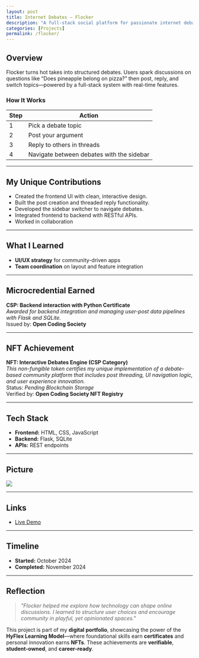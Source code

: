 ```yaml
---
layout: post
title: Internet Debates — Flocker
description: "A full-stack social platform for passionate internet debates."
categories: [Projects]
permalink: /flocker/
---
```


## Overview

Flocker turns hot takes into structured debates. Users spark discussions on questions like “Does pineapple belong on pizza?” then post, reply, and switch topics—powered by a full-stack system with real-time features.

### How It Works

| Step | Action |
|------|--------|
| 1 | Pick a debate topic |
| 2 | Post your argument |
| 3 | Reply to others in threads |
| 4 | Navigate between debates with the sidebar |

---

## My Unique Contributions

- Created the frontend UI with clean, interactive design.  
- Built the post creation and threaded reply functionality.  
- Developed the sidebar switcher to navigate debates.  
- Integrated frontend to backend with RESTful APIs.  
- Worked in collaboration

---

## What I Learned

- **UI/UX strategy** for community-driven apps  
- **Team coordination** on layout and feature integration  

---

## Microcredential Earned

**CSP: Backend interaction with Python Certificate**  
_Awarded for backend integration and managing user-post data pipelines with Flask and SQLite._  
Issued by: **Open Coding Society**

---

## NFT Achievement

**NFT: Interactive Debates Engine (CSP Category)**  
_This non-fungible token certifies my unique implementation of a debate-based community platform that includes post threading, UI navigation logic, and user experience innovation._  
Status: _Pending Blockchain Storage_  
Verified by: **Open Coding Society NFT Registry**

---

## Tech Stack

- **Frontend:** HTML, CSS, JavaScript  
- **Backend:** Flask, SQLite  
- **APIs:** REST endpoints  

---
## Picture

<img src="{{site.baseurl}}/images/flocker.png">


---
## Links

- [Live Demo](https://nighthawkcoders.github.io/flocker_frontend/voteforthegoat/internetdebates)

---

## Timeline

- **Started:** October 2024  
- **Completed:** November 2024  

---

## Reflection

> *"Flocker helped me explore how technology can shape online discussions. I learned to structure user choices and encourage community in playful, yet opinionated spaces."*

This project is part of my **digital portfolio**, showcasing the power of the **HyFlex Learning Model**—where foundational skills earn **certificates** and personal innovation earns **NFTs**. These achievements are **verifiable**, **student-owned**, and **career-ready**.
